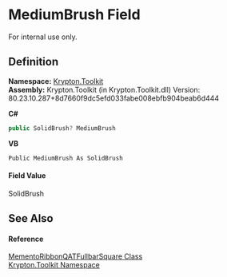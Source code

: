 # MediumBrush Field


For internal use only.



## Definition
**Namespace:** <a href="79d2eac2-21f4-54ff-7552-b20c33c30600.md">Krypton.Toolkit</a>  
**Assembly:** Krypton.Toolkit (in Krypton.Toolkit.dll) Version: 80.23.10.287+8d7660f9dc5efd033fabe008ebfb904beab6d444

**C#**
``` C#
public SolidBrush? MediumBrush
```
**VB**
``` VB
Public MediumBrush As SolidBrush
```



#### Field Value
SolidBrush

## See Also


#### Reference
<a href="feea7a71-8ccd-692f-f73d-9c18a553c1a2.md">MementoRibbonQATFullbarSquare Class</a>  
<a href="79d2eac2-21f4-54ff-7552-b20c33c30600.md">Krypton.Toolkit Namespace</a>  
